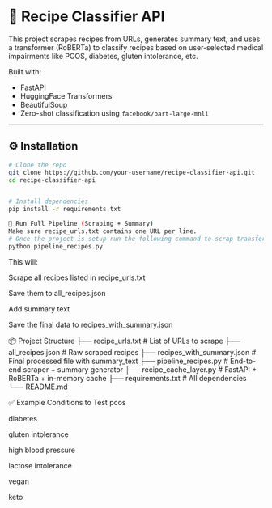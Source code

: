 # 🧠 Recipe Classifier API

This project scrapes recipes from URLs, generates summary text, and uses a transformer (RoBERTa) to classify recipes based on user-selected medical impairments like PCOS, diabetes, gluten intolerance, etc.

Built with:
- FastAPI
- HuggingFace Transformers
- BeautifulSoup
- Zero-shot classification using `facebook/bart-large-mnli`

---

## ⚙️ Installation

```bash
# Clone the repo
git clone https://github.com/your-username/recipe-classifier-api.git
cd recipe-classifier-api


# Install dependencies
pip install -r requirements.txt

🚀 Run Full Pipeline (Scraping + Summary)
Make sure recipe_urls.txt contains one URL per line.
# Once the project is setup run the following command to scrap transform recipes
python pipeline_recipes.py

```

This will:

Scrape all recipes listed in recipe_urls.txt

Save them to all_recipes.json

Add summary text

Save the final data to recipes_with_summary.json

📦 Project Structure
├── recipe_urls.txt              # List of URLs to scrape
├── all_recipes.json             # Raw scraped recipes
├── recipes_with_summary.json    # Final processed file with summary_text
├── pipeline_recipes.py          # End-to-end scraper + summary generator
├── recipe_cache_layer.py        # FastAPI + RoBERTa + in-memory cache
├── requirements.txt             # All dependencies
└── README.md

✅ Example Conditions to Test
pcos

diabetes

gluten intolerance

high blood pressure

lactose intolerance

vegan

keto